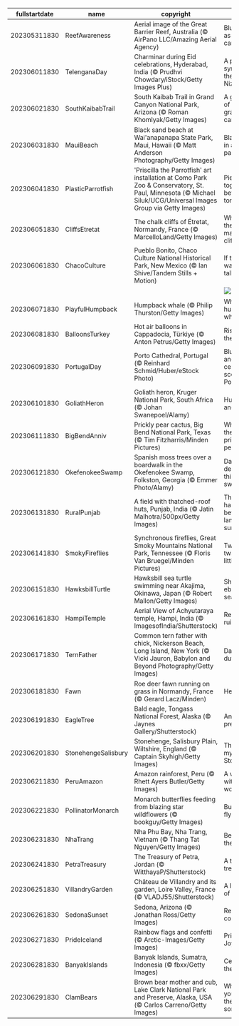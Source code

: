 |fullstartdate|name|copyright|title|image|
|--|--|--|--|--|
202305311830|ReefAwareness|Aerial image of the Great Barrier Reef, Australia (© AirPano LLC/Amazing Aerial Agency)|Blue as far as the eye can see|![](/en-IN/2023/06/202305311830ReefAwareness.jpg)|
202306011830|TelenganaDay|Charminar during Eid celebrations, Hyderabad, India (© Prudhvi Chowdary/iStock/Getty Images Plus)|A proud symbol of the City of Nizams|![](/en-IN/2023/06/202306011830TelenganaDay.jpg)|
202306021830|SouthKaibabTrail|South Kaibab Trail in Grand Canyon National Park, Arizona (© Roman Khomlyak/Getty Images)|A glimpse of the grandest of canyons|![](/en-IN/2023/06/202306021830SouthKaibabTrail.jpg)|
202306031830|MauiBeach|Black sand beach at Wai'anapanapa State Park, Maui, Hawaii (© Matt Anderson Photography/Getty Images)|Black sands in a tropical paradise|![](/en-IN/2023/06/202306031830MauiBeach.jpg)|
202306041830|PlasticParrotfish|'Priscilla the Parrotfish' art installation at Como Park Zoo & Conservatory, St. Paul, Minnesota (© Michael Siluk/UCG/Universal Images Group via Getty Images)|Piecing together a better tomorrow|![](/en-IN/2023/06/202306041830PlasticParrotfish.jpg)|
202306051830|CliffsEtretat|The chalk cliffs of Étretat, Normandy, France (© MarcelloLand/Getty Images)|Where are these magnificent cliffs?|![](/en-IN/2023/06/202306051830CliffsEtretat.jpg)|
202306061830|ChacoCulture|Pueblo Bonito, Chaco Culture National Historical Park, New Mexico (© Ian Shive/Tandem Stills + Motion)|If these walls could talk...|![](/en-IN/2023/06/202306061830ChacoCulture.jpg)|
||||![](/en-IN/2023/06/.jpg)|
202306071830|PlayfulHumpback|Humpback whale (© Philip Thurston/Getty Images)|Where the humpback whale sings|![](/en-IN/2023/06/202306071830PlayfulHumpback.jpg)|
202306081830|BalloonsTurkey|Hot air balloons in Cappadocia, Türkiye (© Anton Petrus/Getty Images)|Rising with the sun|![](/en-IN/2023/06/202306081830BalloonsTurkey.jpg)|
202306091830|PortugalDay|Porto Cathedral, Portugal (© Reinhard Schmid/Huber/eStock Photo)|Blue hues and ceramic scenes of Porto|![](/en-IN/2023/06/202306091830PortugalDay.jpg)|
202306101830|GoliathHeron|Goliath heron, Kruger National Park, South Africa (© Johan Swanepoel/Alamy)|Huddled and hunting|![](/en-IN/2023/06/202306101830GoliathHeron.jpg)|
202306111830|BigBendAnniv|Prickly pear cactus, Big Bend National Park, Texas (© Tim Fitzharris/Minden Pictures)|Where are these prickly pears?|![](/en-IN/2023/06/202306111830BigBendAnniv.jpg)|
202306121830|OkefenokeeSwamp|Spanish moss trees over a boardwalk in the Okefenokee Swamp, Folkston, Georgia (© Emmer Photo/Alamy)|Dare to delve into this dense swamp|![](/en-IN/2023/06/202306121830OkefenokeeSwamp.jpg)|
202306131830|RuralPunjab|A field with thatched-roof huts, Punjab, India (© Jatin Malhotra/500px/Getty Images)|The harmony between land and sun|![](/en-IN/2023/06/202306131830RuralPunjab.jpg)|
202306141830|SmokyFireflies|Synchronous fireflies, Great Smoky Mountains National Park, Tennessee (© Floris Van Bruegel/Minden Pictures)|Twinkle twinkle, little bugs|![](/en-IN/2023/06/202306141830SmokyFireflies.jpg)|
202306151830|HawksbillTurtle|Hawksbill sea turtle swimming near Akajima, Okinawa, Japan (© Robert Mallon/Getty Images)|Shell-ebrating sea turtles|![](/en-IN/2023/06/202306151830HawksbillTurtle.jpg)|
202306161830|HampiTemple|Aerial View of Achyutaraya temple, Hampi, India (© ImagesofIndia/Shutterstock)|Revered ruins|![](/en-IN/2023/06/202306161830HampiTemple.jpg)|
202306171830|TernFather|Common tern father with chick, Nickerson Beach, Long Island, New York (© Vicki Jauron, Babylon and Beyond Photography/Getty Images)|Dad on duty|![](/en-IN/2023/06/202306171830TernFather.jpg)|
202306181830|Fawn|Roe deer fawn running on grass in Normandy, France (© Gerard Lacz/Minden)|Here we go!|![](/en-IN/2023/06/202306181830Fawn.jpg)|
202306191830|EagleTree|Bald eagle, Tongass National Forest, Alaska (© Jaynes Gallery/Shutterstock)|An apex predator|![](/en-IN/2023/06/202306191830EagleTree.jpg)|
202306201830|StonehengeSalisbury|Stonehenge, Salisbury Plain, Wiltshire, England (© Captain Skyhigh/Getty Images)|The mystery of Stonehenge|![](/en-IN/2023/06/202306201830StonehengeSalisbury.jpg)|
202306211830|PeruAmazon|Amazon rainforest, Peru (© Rhett Ayers Butler/Getty Images)|A world within a world|![](/en-IN/2023/06/202306211830PeruAmazon.jpg)|
202306221830|PollinatorMonarch|Monarch butterflies feeding from blazing star wildflowers (© bookguy/Getty Images)|Butterfly, fly away|![](/en-IN/2023/06/202306221830PollinatorMonarch.jpg)|
202306231830|NhaTrang|Nha Phu Bay, Nha Trang, Vietnam (© Thang Tat Nguyen/Getty Images)|Beauty by the bay|![](/en-IN/2023/06/202306231830NhaTrang.jpg)|
202306241830|PetraTreasury|The Treasury of Petra, Jordan (© WitthayaP/Shutterstock)|A temple to treasure|![](/en-IN/2023/06/202306241830PetraTreasury.jpg)|
202306251830|VillandryGarden|Château de Villandry and its garden, Loire Valley, France (© VLADJ55/Shutterstock)|A labyrinth of luxury|![](/en-IN/2023/06/202306251830VillandryGarden.jpg)|
202306261830|SedonaSunset|Sedona, Arizona (© Jonathan Ross/Getty Images)|Red rock country|![](/en-IN/2023/06/202306261830SedonaSunset.jpg)|
202306271830|PrideIceland|Rainbow flags and confetti (© Arctic-Images/Getty Images)|Pride and Joy|![](/en-IN/2023/06/202306271830PrideIceland.jpg)|
202306281830|BanyakIslands|Banyak Islands, Sumatra, Indonesia (© fbxx/Getty Images)|Celebrating the tropics|![](/en-IN/2023/06/202306281830BanyakIslands.jpg)|
202306291830|ClamBears|Brown bear mother and cub, Lake Clark National Park and Preserve, Alaska, USA (© Carlos Carreno/Getty Images)|Where did you drop the fish, son?|![](/en-IN/2023/06/202306291830ClamBears.jpg)|
